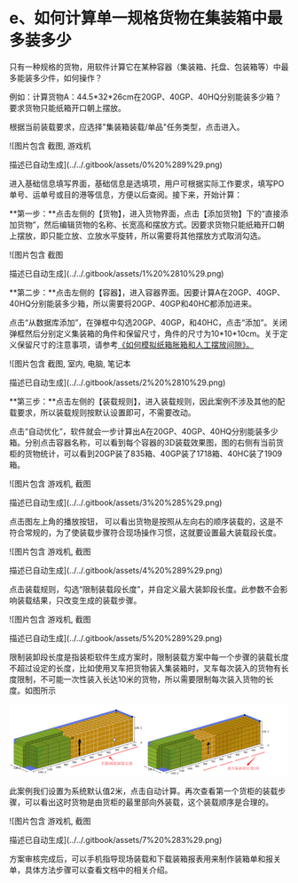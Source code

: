 # e、如何计算单一规格货物在集装箱中最多装多少

只有一种规格的货物，用软件计算它在某种容器（集装箱、托盘、包装箱等）中最多能装多少件，如何操作？

例如：计算货物A：44.5\*32\*26cm在20GP、40GP、40HQ分别能装多少箱？要求货物只能纸箱开口朝上摆放。

根据当前装载要求，应选择"集装箱装载/单品"任务类型，点击进入。

![&#x56FE;&#x7247;&#x5305;&#x542B; &#x622A;&#x56FE;, &#x6E38;&#x620F;&#x673A;

&#x63CF;&#x8FF0;&#x5DF2;&#x81EA;&#x52A8;&#x751F;&#x6210;](../../.gitbook/assets/0%20%289%29.png)

进入基础信息填写界面，基础信息是选填项，用户可根据实际工作要求，填写PO单号、运单号或目的港等信息，方便以后查阅。接下来，开始计算：

**第一步：**点击左侧的【货物】，进入货物界面，点击【添加货物】下的“直接添加货物”，然后编辑货物的名称、长宽高和摆放方式。因要求货物只能纸箱开口朝上摆放，即只能立放、立放水平旋转，所以需要将其他摆放方式取消勾选。

![&#x56FE;&#x7247;&#x5305;&#x542B; &#x622A;&#x56FE;

&#x63CF;&#x8FF0;&#x5DF2;&#x81EA;&#x52A8;&#x751F;&#x6210;](../../.gitbook/assets/1%20%2810%29.png)

**第二步：**点击左侧的【容器】，进入容器界面。因要计算A在20GP、40GP、40HQ分别能装多少箱，所以需要将20GP、40GP和40HC都添加进来。

点击“从数据库添加”，在弹框中勾选20GP、40GP，和40HC，点击“添加”。关闭弹框然后分别定义集装箱的角件和保留尺寸，角件的尺寸为10\*10\*10cm。关于定义保留尺寸的注意事项，请参考[《如何模拟纸箱胀箱和人工摆放间隙》。]()

![&#x56FE;&#x7247;&#x5305;&#x542B; &#x622A;&#x56FE;, &#x5BA4;&#x5185;, &#x7535;&#x8111;, &#x7B14;&#x8BB0;&#x672C;

&#x63CF;&#x8FF0;&#x5DF2;&#x81EA;&#x52A8;&#x751F;&#x6210;](../../.gitbook/assets/2%20%2810%29.png)

**第三步：**点击左侧的【装载规则】，进入装载规则，因此案例不涉及其他的配载要求，所以装载规则按默认设置即可，不需要改动。

点击“自动优化”，软件就会一步计算出A在20GP、40GP、40HQ分别能装多少箱。分别点击容器名称，可以看到每个容器的3D装载效果图，图的右侧有当前货柜的货物统计，可以看到20GP装了835箱、40GP装了1718箱、40HC装了1909箱。

![&#x56FE;&#x7247;&#x5305;&#x542B; &#x6E38;&#x620F;&#x673A;, &#x622A;&#x56FE;

&#x63CF;&#x8FF0;&#x5DF2;&#x81EA;&#x52A8;&#x751F;&#x6210;](../../.gitbook/assets/3%20%285%29.png)

点击图左上角的播放按钮， 可以看出货物是按照从左向右的顺序装载的，这是不符合常规的，为了使装载步骤符合现场操作习惯，这就要设置最大装载段长度。

![&#x56FE;&#x7247;&#x5305;&#x542B; &#x6E38;&#x620F;&#x673A;, &#x622A;&#x56FE;

&#x63CF;&#x8FF0;&#x5DF2;&#x81EA;&#x52A8;&#x751F;&#x6210;](../../.gitbook/assets/4%20%289%29.png)

点击装载规则，勾选“限制装载段长度”，并自定义最大装卸段长度。此参数不会影响装载结果，只改变生成的装载步骤。

![&#x56FE;&#x7247;&#x5305;&#x542B; &#x6E38;&#x620F;&#x673A;, &#x622A;&#x56FE;

&#x63CF;&#x8FF0;&#x5DF2;&#x81EA;&#x52A8;&#x751F;&#x6210;](../../.gitbook/assets/5%20%289%29.png)

限制装卸段长度是指装柜软件生成方案时，限制装载方案中每一个步骤的装载长度不超过设定的长度，比如使用叉车把货物装入集装箱时，叉车每次装入的货物有长度限制，不可能一次性装入长达10米的货物，所以需要限制每次装入货物的长度。如图所示

![](../../.gitbook/assets/6%20%289%29.png)

此案例我们设置为系统默认值2米，点击自动计算。再次查看第一个货柜的装载步骤，可以看出这时货物是由货柜的最里部向外装载，这个装载顺序是合理的。

![&#x56FE;&#x7247;&#x5305;&#x542B; &#x6E38;&#x620F;&#x673A;, &#x622A;&#x56FE;

&#x63CF;&#x8FF0;&#x5DF2;&#x81EA;&#x52A8;&#x751F;&#x6210;](../../.gitbook/assets/7%20%283%29.png)

方案审核完成后，可以手机指导现场装载和下载装箱报表用来制作装箱单和报关单，具体方法步骤可以查看文档中的相关介绍。

